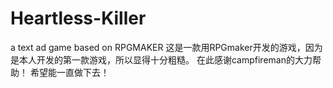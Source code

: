# Heartless-Killer
a text ad game based on RPGMAKER
这是一款用RPGmaker开发的游戏，因为是本人开发的第一款游戏，所以显得十分粗糙。
在此感谢campfireman的大力帮助！
希望能一直做下去！
